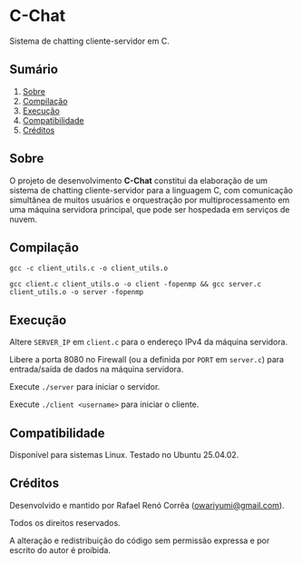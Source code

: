 # C-Chat
Sistema de chatting cliente-servidor em C.

## Sumário

1. [Sobre](#sobre)
2. [Compilação](#compilação)
3. [Execução](#execução)
4. [Compatibilidade](#compatibilidade)
4. [Créditos](#créditos)

## Sobre

O projeto de desenvolvimento __C-Chat__ constitui da elaboração de um sistema de chatting cliente-servidor para a linguagem C, com comunicação simultânea de muitos usuários e orquestração por multiprocessamento em uma máquina servidora principal, que pode ser hospedada em serviços de nuvem.

## Compilação

`gcc -c client_utils.c -o client_utils.o`

`gcc client.c client_utils.o -o client -fopenmp && gcc server.c client_utils.o -o server -fopenmp`

## Execução

Altere `SERVER_IP` em `client.c` para o endereço IPv4 da máquina servidora.

Libere a porta 8080 no Firewall (ou a definida por `PORT` em `server.c`) para entrada/saída de dados na máquina servidora.

Execute `./server` para iniciar o servidor.

Execute `./client <username>` para iniciar o cliente.

## Compatibilidade

Disponível para sistemas Linux. Testado no Ubuntu 25.04.02.

## Créditos

Desenvolvido e mantido por Rafael Renó Corrêa (owariyumi@gmail.com). 

Todos os direitos reservados.

A alteração e redistribuição do código sem permissão expressa e por escrito do autor é proíbida.
